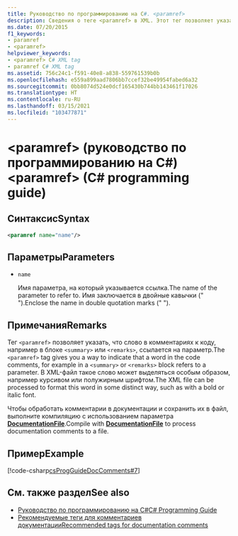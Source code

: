 ```yaml
---
title: Руководство по программированию на C#. <paramref>
description: Сведения о теге <paramref> в XML. Этот тег позволяет указать, что присутствующее в коде слово является параметром.
ms.date: 07/20/2015
f1_keywords:
- paramref
- <paramref>
helpviewer_keywords:
- <paramref> C# XML tag
- paramref C# XML tag
ms.assetid: 756c24c1-f591-40e8-a838-559761539b0b
ms.openlocfilehash: e559a899aad7806bb7ccef32be49954fabed6a32
ms.sourcegitcommit: 0bb8074d524e0dcf165430b744bb143461f17026
ms.translationtype: HT
ms.contentlocale: ru-RU
ms.lasthandoff: 03/15/2021
ms.locfileid: "103477871"
---
```

# <a name="paramref-c-programming-guide"></a><span data-ttu-id="3ca5c-104">\<paramref> (руководство по программированию на C#)</span><span class="sxs-lookup"><span data-stu-id="3ca5c-104">\<paramref> (C# programming guide)</span></span>

## <a name="syntax"></a><span data-ttu-id="3ca5c-105">Синтаксис</span><span class="sxs-lookup"><span data-stu-id="3ca5c-105">Syntax</span></span>

```xml
<paramref name="name"/>
```

## <a name="parameters"></a><span data-ttu-id="3ca5c-106">Параметры</span><span class="sxs-lookup"><span data-stu-id="3ca5c-106">Parameters</span></span>

- `name`

  <span data-ttu-id="3ca5c-107">Имя параметра, на который указывается ссылка.</span><span class="sxs-lookup"><span data-stu-id="3ca5c-107">The name of the parameter to refer to.</span></span> <span data-ttu-id="3ca5c-108">Имя заключается в двойные кавычки (" ").</span><span class="sxs-lookup"><span data-stu-id="3ca5c-108">Enclose the name in double quotation marks (" ").</span></span>

## <a name="remarks"></a><span data-ttu-id="3ca5c-109">Примечания</span><span class="sxs-lookup"><span data-stu-id="3ca5c-109">Remarks</span></span>

<span data-ttu-id="3ca5c-110">Тег `<paramref>` позволяет указать, что слово в комментариях к коду, например в блоке `<summary>` или `<remarks>`, ссылается на параметр.</span><span class="sxs-lookup"><span data-stu-id="3ca5c-110">The `<paramref>` tag gives you a way to indicate that a word in the code comments, for example in a `<summary>` or `<remarks>` block refers to a parameter.</span></span> <span data-ttu-id="3ca5c-111">В XML-файл такое слово может выделяться особым образом, например курсивом или полужирным шрифтом.</span><span class="sxs-lookup"><span data-stu-id="3ca5c-111">The XML file can be processed to format this word in some distinct way, such as with a bold or italic font.</span></span>

<span data-ttu-id="3ca5c-112">Чтобы обработать комментарии в документации и сохранить их в файл, выполните компиляцию с использованием параметра [**DocumentationFile**](../../language-reference/compiler-options/output.md#documentationfile).</span><span class="sxs-lookup"><span data-stu-id="3ca5c-112">Compile with [**DocumentationFile**](../../language-reference/compiler-options/output.md#documentationfile) to process documentation comments to a file.</span></span>

## <a name="example"></a><span data-ttu-id="3ca5c-113">Пример</span><span class="sxs-lookup"><span data-stu-id="3ca5c-113">Example</span></span>

[!code-csharp[csProgGuideDocComments#7](~/samples/snippets/csharp/VS_Snippets_VBCSharp/csProgGuideDocComments/CS/DocComments.cs#7)]

## <a name="see-also"></a><span data-ttu-id="3ca5c-114">См. также раздел</span><span class="sxs-lookup"><span data-stu-id="3ca5c-114">See also</span></span>

- [<span data-ttu-id="3ca5c-115">Руководство по программированию на C#</span><span class="sxs-lookup"><span data-stu-id="3ca5c-115">C# Programming Guide</span></span>](../index.md)
- [<span data-ttu-id="3ca5c-116">Рекомендуемые теги для комментариев документации</span><span class="sxs-lookup"><span data-stu-id="3ca5c-116">Recommended tags for documentation comments</span></span>](./recommended-tags-for-documentation-comments.md)
